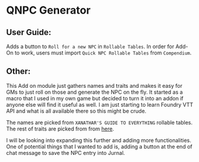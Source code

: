 # QNPC Generator

## User Guide:

Adds a button to `Roll for a new NPC` in `Rollable Tables`.
In order for Add-On to work, users must import `Quick NPC Rollable Tables` from `Compendium`.

## Other:

This Add on module just gathers names and traits and makes it easy for GMs to just roll on those and generate the NPC on the fly. It started as a macro that I used in my own game but decided to turn it into an addon if anyone else will find it useful as well. I am just starting to learn Foundry VTT API and what is all available there so this might be crude.

The names are picked from `XANATHAR'S GUIDE TO EVERYTHING` rollable tables. The rest of traits are picked from from [here](https://www.reddit.com/r/DnD/comments/452r6r/a_massive_and_growing_resource_of_random_tables/).

I will be looking into expanding this further and adding more functionalities. One of potential things that I wanted to add is, adding a button at the end of chat message to save the NPC entry into Jurnal.
